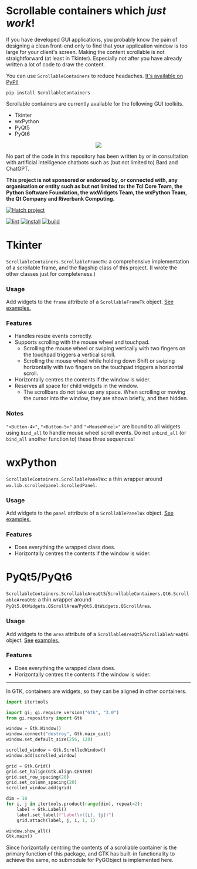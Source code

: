 # Scrollable containers which *just work*!
If you have developed GUI applications, you probably know the pain of designing a clean front-end only to find that
your application window is too large for your client's screen. Making the content scrollable is not straightforward (at
least in Tkinter). Especially not after you have already written a lot of code to draw the content.

You can use `ScrollableContainers` to reduce headaches.
[It's available on PyPI!](https://pypi.org/project/ScrollableContainers/)

```shell
pip install ScrollableContainers
```

Scrollable containers are currently available for the following GUI toolkits.
* Tkinter
* wxPython
* PyQt5
* PyQt6

<p align="center">
 <img src="https://raw.githubusercontent.com/tfpf/ScrollableContainers/main/res/certified_human.svg" />
</p>

No part of the code in this repository has been written by or in consultation with artificial intelligence chatbots
such as (but not limited to) Bard and ChatGPT.

**This project is not sponsored or endorsed by, or connected with, any organisation or entity such as but not limited
to: the Tcl Core Team, the Python Software Foundation, the wxWidgets Team, the wxPython Team, the Qt Company and
Riverbank Computing.**

[![Hatch project](https://img.shields.io/badge/%F0%9F%A5%9A-Hatch-4051b5.svg)](https://github.com/pypa/hatch)

[![lint](https://github.com/tfpf/ScrollableContainers/actions/workflows/lint.yml/badge.svg)](https://github.com/tfpf/ScrollableContainers/actions/workflows/lint.yml)
[![install](https://github.com/tfpf/ScrollableContainers/actions/workflows/install.yml/badge.svg)](https://github.com/tfpf/ScrollableContainers/actions/workflows/install.yml)
[![build](https://github.com/tfpf/ScrollableContainers/actions/workflows/build.yml/badge.svg)](https://github.com/tfpf/ScrollableContainers/actions/workflows/build.yml)

# Tkinter
`ScrollableContainers.ScrollableFrameTk`: a comprehensive implementation of a scrollable frame, and the flagship class
of this project. (I wrote the other classes just for completeness.)

### Usage
Add widgets to the `frame` attribute of a `ScrollableFrameTk` object.
[See examples.](https://github.com/tfpf/ScrollableContainers/blob/main/examples/examples_ScrollableFrameTk.py)

### Features
* Handles resize events correctly.
* Supports scrolling with the mouse wheel and touchpad.
  * Scrolling the mouse wheel or swiping vertically with two fingers on the touchpad triggers a vertical scroll.
  * Scrolling the mouse wheel while holding down Shift or swiping horizontally with two fingers on the touchpad
    triggers a horizontal scroll.
* Horizontally centres the contents if the window is wider.
* Reserves all space for child widgets in the window.
  * The scrollbars do not take up any space. When scrolling or moving the cursor into the window, they are shown
    briefly, and then hidden.

### Notes
`"<Button-4>"`, `"<Button-5>"` and `"<MouseWheel>"` are bound to all widgets using `bind_all` to handle mouse wheel
scroll events. Do not `unbind_all` (or `bind_all` another function to) these three sequences!

# wxPython
`ScrollableContainers.ScrollablePanelWx`: a thin wrapper around `wx.lib.scrolledpanel.ScrolledPanel`.

### Usage
Add widgets to the `panel` attribute of a `ScrollablePanelWx` object.
[See examples.](https://github.com/tfpf/ScrollableContainers/blob/main/examples/examples_ScrollablePanelWx.py)

### Features
* Does everything the wrapped class does.
* Horizontally centres the contents if the window is wider.

# PyQt5/PyQt6
`ScrollableContainers.ScrollableAreaQt5`/`ScrollableContainers.Qt6.ScrollableAreaQt6`: a thin wrapper around
`PyQt5.QtWidgets.QScrollArea`/`PyQt6.QtWidgets.QScrollArea`.

### Usage
Add widgets to the `area` attribute of a `ScrollableAreaQt5`/`ScrollableAreaQt6` object.
[See](https://github.com/tfpf/ScrollableContainers/blob/main/examples/examples_ScrollableAreaQt5.py)
[examples.](https://github.com/tfpf/ScrollableContainers/blob/main/examples/examples_ScrollableAreaQt6.py)

### Features
* Does everything the wrapped class does.
* Horizontally centres the contents if the window is wider.

---

In GTK, containers are widgets, so they can be aligned in other containers.

```Python
import itertools

import gi; gi.require_version("Gtk", "3.0")
from gi.repository import Gtk

window = Gtk.Window()
window.connect("destroy", Gtk.main_quit)
window.set_default_size(256, 128)

scrolled_window = Gtk.ScrolledWindow()
window.add(scrolled_window)

grid = Gtk.Grid()
grid.set_halign(Gtk.Align.CENTER)
grid.set_row_spacing(20)
grid.set_column_spacing(20)
scrolled_window.add(grid)

dim = 10
for i, j in itertools.product(range(dim), repeat=2):
    label = Gtk.Label()
    label.set_label(f"Label\n({i}, {j})")
    grid.attach(label, j, i, 1, 1)

window.show_all()
Gtk.main()
```

Since horizontally centring the contents of a scrollable container is the primary function of this package, and GTK has
built-in functionality to achieve the same, no submodule for PyGObject is implemented here.
